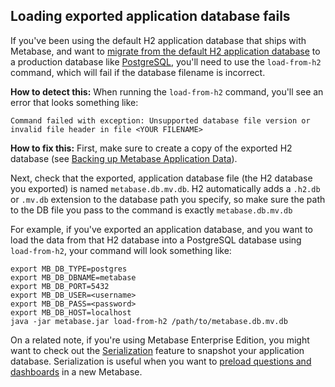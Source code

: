 ## Loading exported application database fails 

If you've been using the default H2 application database that ships with Metabase, and want to [migrate from the default H2 application database][migrate] to a production database like [PostgreSQL][postgres], you'll need to use the `load-from-h2` command, which will fail if the database filename is incorrect. 

**How to detect this:** When running the `load-from-h2` command, you'll see an error that looks something like:

```
Command failed with exception: Unsupported database file version or invalid file header in file <YOUR FILENAME> 
```

**How to fix this:** First, make sure to create a copy of the exported H2 database (see [Backing up Metabase Application Data][backup]).

Next, check that the exported, application database file (the H2 database you exported) is named `metabase.db.mv.db`. H2 automatically adds a `.h2.db` or `.mv.db` extension to the database path you specify, so make sure the path to the DB file you pass to the command is exactly `metabase.db.mv.db`

For example, if you've exported an application database, and you want to load the data from that H2 database into a PostgreSQL database using `load-from-h2`, your command will look something like:

```
export MB_DB_TYPE=postgres
export MB_DB_DBNAME=metabase
export MB_DB_PORT=5432
export MB_DB_USER=<username>
export MB_DB_PASS=<password>
export MB_DB_HOST=localhost
java -jar metabase.jar load-from-h2 /path/to/metabase.db.mv.db
```

On a related note, if you're using Metabase Enterprise Edition, you might want to check out the [Serialization][serialization-docs] feature to snapshot your application database. Serialization is useful when you want to [preload questions and dashboards][serialization-learn] in a new Metabase.

[backup]: ../operations-guide/backing-up-metabase-application-data.html
[migrate]: ../operations-guide/migrating-from-h2.html
[postgres]: https://www.postgresql.org/
[serialization-docs]: ../enterprise-guide/serialization.html
[serialization-learn]: https://www.metabase.com/learn/administration/serialization.html